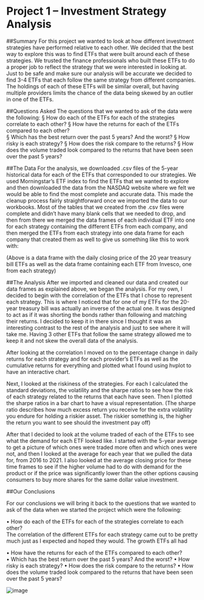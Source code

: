 # Project 1 – Investment Strategy Analysis
##Summary
For this project we wanted to look at how different investment strategies have performed relative to each other.  We decided that the best way to explore this was to find ETFs that were built around each of these strategies.  We trusted the finance professionals who built these ETFs to do a proper job to reflect the strategy that we were interested in looking at.  Just to be safe and make sure our analysis will be accurate we decided to find 3-4 ETFs that each follow the same strategy from different companies.  The holdings of each of these ETFs will be similar overall, but having multiple providers limits the chance of the data being skewed by an outlier in one of the ETFs.  

##Questions Asked
The questions that we wanted to ask of the data were the following:
§	How do each of the ETFs for each of the strategies correlate to each other?
§	How have the returns for each of the ETFs compared to each other?  
§	Which has the best return over the past 5 years? And the worst?
§	How risky is each strategy?
§	How does the risk compare to the returns?
§	How does the volume traded look compared to the returns that have been seen over the past 5 years?

##The Data
For the analysis, we downloaded .csv files of the 5-year historical data for each of the ETFs that corresponded to our strategies.  We used Morningstar’s ETF index to find the ETFs that we wanted to explore and then downloaded the data from the NASDAQ website where we felt we would be able to find the most complete and accurate data.  This made the cleanup process fairly straightforward once we imported the data to our workbooks.  Most of the tables that we created from the .csv files were complete and didn’t have many blank cells that we needed to drop, and then from there we merged the data frames of each individual ETF into one for each strategy containing the different ETFs from each company, and then merged the ETFs from each strategy into one data frame for each company that created them as well to give us something like this to work with:
 
(Above is a data frame with the daily closing price of the 20 year treasury bill ETFs as well as the data frame containing each ETF from Invesco, one from each strategy)

##The Analysis
After we imported and cleaned our data and created our data frames as explained above, we began the analysis.  For my own, I decided to begin with the correlation of the ETFs that I chose to represent each strategy.  This is where I noticed that for one of my ETFs for the 20-year treasury bill was actually an inverse of the actual one.  It was designed to act as if it was shorting the bonds rather than following and matching their returns.  I decided to keep it in there since I thought it was an interesting contrast to the rest of the analysis and just to see where it will take me.  Having 3 other ETFs that follow the same strategy allowed me to keep it and not skew the overall data of the analysis.  

After looking at the correlation I moved on to the percentage change in daily returns for each strategy and for each provider’s ETFs as well as the cumulative returns for everything and plotted what I found using hvplot to have an interactive chart.  

Next, I looked at the riskiness of the strategies.  For each I calculated the standard deviations, the volatility and the sharpe ratios to see how the risk of each strategy related to the returns that each have seen.  Then I plotted the sharpe ratios in a bar chart to have a visual representation. (The sharpe ratio describes how much excess return you receive for the extra volatility you endure for holding a riskier asset.  The riskier something is, the higher the return you want to see should the investment pay off)

After that I decided to look at the volume traded of each of the ETFs to see what the demand for each ETF looked like.  I started with the 5-year average to get a picture of which ones were traded more often and which ones were not, and then I looked at the average for each year that we pulled the data for, from 2016 to 2021. I also looked at the average closing price for these time frames to see if the higher volume had to do with demand for the product or if the price was significantly lower than the other options causing consumers to buy more shares for the same dollar value investment.  

##Our Conclusions 

For our conclusions we will bring it back to the questions that we wanted to ask of the data when we started the project which were the following: 

  
•	How do each of the ETFs for each of the strategies correlate to each other?   
The correlation of the different ETFs for each strategy came out to be pretty much just as I expected and hoped they would.  The growth ETFs all had 

•	How have the returns for each of the ETFs compared to each other?  
•	Which has the best return over the past 5 years? And the worst?
•	How risky is each strategy?
•	How does the risk compare to the returns?
•	How does the volume traded look compared to the returns that have been seen over the past 5 years?

![image](https://user-images.githubusercontent.com/81481785/124996758-7ebb3600-e017-11eb-9b77-7d8392c977db.png)
